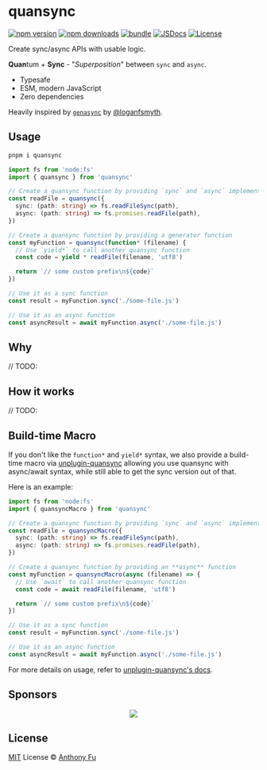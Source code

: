 # quansync

[![npm version][npm-version-src]][npm-version-href]
[![npm downloads][npm-downloads-src]][npm-downloads-href]
[![bundle][bundle-src]][bundle-href]
[![JSDocs][jsdocs-src]][jsdocs-href]
[![License][license-src]][license-href]

Create sync/async APIs with usable logic.

**Quan**tum + **Sync** - "_Superposition_" between `sync` and `async`.

- Typesafe
- ESM, modern JavaScript
- Zero dependencies

Heavily inspired by [`genasync`](https://github.com/loganfsmyth/gensync) by [@loganfsmyth](https://github.com/loganfsmyth).

## Usage

```bash
pnpm i quansync
```

```ts
import fs from 'node:fs'
import { quansync } from 'quansync'

// Create a quansync function by providing `sync` and `async` implementations
const readFile = quansync({
  sync: (path: string) => fs.readFileSync(path),
  async: (path: string) => fs.promises.readFile(path),
})

// Create a quansync function by providing a generator function
const myFunction = quansync(function* (filename) {
  // Use `yield*` to call another quansync function
  const code = yield * readFile(filename, 'utf8')

  return `// some custom prefix\n${code}`
})

// Use it as a sync function
const result = myFunction.sync('./some-file.js')

// Use it as an async function
const asyncResult = await myFunction.async('./some-file.js')
```

## Why

// TODO:

## How it works

// TODO:

## Build-time Macro

If you don't like the `function*` and `yield*` syntax, we also provide a build-time macro via [unplugin-quansync](https://github.com/unplugin/unplugin-quansync#usage) allowing you use quansync with async/await syntax, while still able to get the sync version out of that.

Here is an example:

```ts
import fs from 'node:fs'
import { quansyncMacro } from 'quansync'

// Create a quansync function by providing `sync` and `async` implementations
const readFile = quansyncMacro({
  sync: (path: string) => fs.readFileSync(path),
  async: (path: string) => fs.promises.readFile(path),
})

// Create a quansync function by providing an **async** function
const myFunction = quansyncMacro(async (filename) => {
  // Use `await` to call another quansync function
  const code = await readFile(filename, 'utf8')

  return `// some custom prefix\n${code}`
})

// Use it as a sync function
const result = myFunction.sync('./some-file.js')

// Use it as an async function
const asyncResult = await myFunction.async('./some-file.js')
```

For more details on usage, refer to [unplugin-quansync's docs](https://github.com/unplugin/unplugin-quansync#usage).

## Sponsors

<p align="center">
  <a href="https://cdn.jsdelivr.net/gh/antfu/static/sponsors.svg">
    <img src='https://cdn.jsdelivr.net/gh/antfu/static/sponsors.svg'/>
  </a>
</p>

## License

[MIT](./LICENSE) License © [Anthony Fu](https://github.com/antfu)

<!-- Badges -->

[npm-version-src]: https://img.shields.io/npm/v/quansync?style=flat&colorA=080f12&colorB=1fa669
[npm-version-href]: https://npmjs.com/package/quansync
[npm-downloads-src]: https://img.shields.io/npm/dm/quansync?style=flat&colorA=080f12&colorB=1fa669
[npm-downloads-href]: https://npmjs.com/package/quansync
[bundle-src]: https://img.shields.io/bundlephobia/minzip/quansync?style=flat&colorA=080f12&colorB=1fa669&label=minzip
[bundle-href]: https://bundlephobia.com/result?p=quansync
[license-src]: https://img.shields.io/github/license/antfu/quansync.svg?style=flat&colorA=080f12&colorB=1fa669
[license-href]: https://github.com/antfu/quansync/blob/main/LICENSE
[jsdocs-src]: https://img.shields.io/badge/jsdocs-reference-080f12?style=flat&colorA=080f12&colorB=1fa669
[jsdocs-href]: https://www.jsdocs.io/package/quansync
